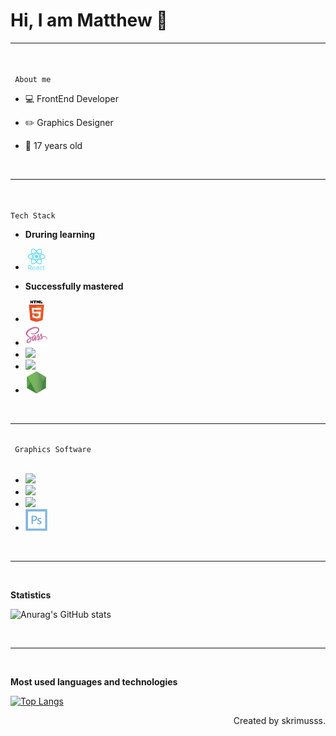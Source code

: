 <h1>Hi, I am Matthew 👋</h1>

---

<br>
<code>
 About me
</code>

- 💻 FrontEnd Developer

- ✏️ Graphics Designer

- 👦 17 years old

<br>

---

<br>

<code>
Tech Stack
</code>

 - **Druring learning**
 - <img src="https://raw.githubusercontent.com/devicons/devicon/master/icons/react/react-original-wordmark.svg" alt="react" width="35"/>

 - **Successfully mastered**
 - <img src="https://raw.githubusercontent.com/devicons/devicon/master/icons/html5/html5-original-wordmark.svg" height="35"/>

 - <img src="https://raw.githubusercontent.com/devicons/devicon/master/icons/sass/sass-original.svg" height="35"/>

 - <img src="https://upload.wikimedia.org/wikipedia/commons/4/4c/Typescript_logo_2020.svg" height="35">

 - <img src="https://www.vectorlogo.zone/logos/git-scm/git-scm-icon.svg" height="35"/>

 - <img src="https://raw.githubusercontent.com/github/explore/80688e429a7d4ef2fca1e82350fe8e3517d3494d/topics/nodejs/nodejs.png" height="35"/>

 <br>
 
 ---
 
 <code>
 Graphics Software
 </code>

 - <img src="https://cdn.worldvectorlogo.com/logos/adobe-xd.svg" height="35"/>

 - <img src="https://www.vectorlogo.zone/logos/adobe_illustrator/adobe_illustrator-icon.svg" height="35"/>

 - <img src="https://download.blender.org/branding/community/blender_community_badge_white.svg" height="35"/>

 - <img src="https://raw.githubusercontent.com/devicons/devicon/master/icons/photoshop/photoshop-line.svg" height="35"/>

 <br>
 
 ---
 
 <br>
 
 **Statistics**
 
![Anurag's GitHub stats](https://github-readme-stats.vercel.app/api?username=skrimusss&show_icons=true)
  
 <br>
  
---

<br>

 **Most used languages and technologies**

[![Top Langs](https://github-readme-stats.vercel.app/api/top-langs/?username=skrimusss&layout=compact)](https://github.com/anuraghazra/github-readme-stats)

<p align="right"> Created by skrimusss. </p>
